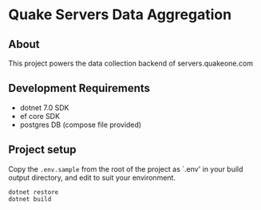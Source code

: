 # Quake Servers Data Aggregation

## About 

This project powers the data collection backend of servers.quakeone.com

## Development Requirements

- dotnet 7.0 SDK
- ef core SDK
- postgres DB (compose file provided)

## Project setup

Copy the `.env.sample` from the root of the project as `.env' in your build output directory, and edit to suit your environment.

```
dotnet restore
dotnet build
```

